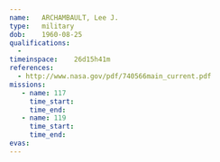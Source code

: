 ```yaml
---
name:	ARCHAMBAULT, Lee J.
type:	military
dob:	1960-08-25
qualifications:
  - 
timeinspace:	26d15h41m
references:
  - http://www.nasa.gov/pdf/740566main_current.pdf
missions:
   - name: 117
     time_start:   
     time_end:     
   - name: 119
     time_start:   
     time_end:     
evas:
---
```

